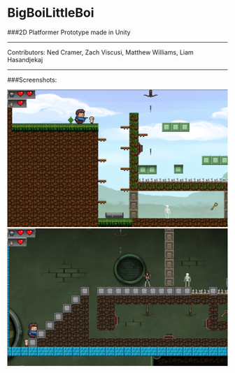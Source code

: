 # BigBoiLittleBoi


###2D Platformer Prototype made in Unity

----
Contributors: Ned Cramer, Zach Viscusi, Matthew Williams, Liam Hasandjekaj

----

###Screenshots:

![Screenshots][ss1]
![Screenshots][ss2]

[ss1]: Bois/Screenshots/Screenshot1.png
[ss2]: Bois/Screenshots/Screenshot2.png




